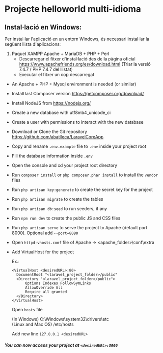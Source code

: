 # Projecte helloworld multi-idioma

## Instal·lació en Windows:
Per instal·lar l'aplicació en un entorn Windows, és necessari instal·lar la següent llista d'aplicacions:
1. Paquet XAMPP Apache + MariaDB + PHP + Perl
   - Descarregar el fitxer d'instal·lació des de la pàgina oficial https://www.apachefriends.org/es/download.html (Triar la versió 7.4.7 / PHP 7.4.7 del llistat)
   - Executar el fitxer un cop descarregat
- An Apache + PHP + Mysql environment is needed (or similar)
- Install last Composer version https://getcomposer.org/download/ 
- Install NodeJS from https://nodejs.org/
- Create a new database with utf8mb4_unicode_ci 
- Create a user with permissions to interact with the new database
- Download or Clone the Git repository https://github.com/abatlleca/LaravelCoreApp
- Copy and rename `.env.example` file to `.env` inside your project root 
- Fill the database information inside `.env`
- Open the console and cd your project root directory
- Run `composer install` or ```php composer.phar install``` to install the `vendor` files
- Run `php artisan key:generate` to create the secret key for the project
- Run `php artisan migrate` to create the tables
- Run `php artisan db:seed` to run seeders, if any
- Run `npm run dev` to create the public JS and CSS files
- Run `php artisan serve` to serve the project to Apache (default port 8000). Optional add `--port=8080`
- Open `httpd-vhosts.conf` file of Apache → <apache_folder>\conf\extra
- Add VirtualHost for the project

  Ex.:
  ```
  <VirtualHost <desiredURL>:80>
  	DocumentRoot "<laravel_project_folder>/public"
  	<Directory "<laravel_project_folder>/public">
  		Options Indexes FollowSymLinks
  		AllowOverride All
  		Require all granted
  	</Directory>
  </VirtualHost>
  ```
  Open `hosts` file
   
  (In Windows) C:\Windows\system32\drivers\etc\
  (Linux and Mac OS) /etc/hosts
  
  Add new line `127.0.0.1 <desiredURL>`

##### You can now access your project at `<desiredURL>:8000` 
